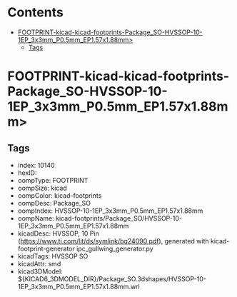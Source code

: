 



Contents
========

* [FOOTPRINT-kicad-kicad-footprints-Package_SO-HVSSOP-10-1EP_3x3mm_P0.5mm_EP1.57x1.88mm>](#footprint-kicad-kicad-footprints-package_so-hvssop-10-1ep_3x3mm_p05mm_ep157x188mm)
	* [Tags](#tags)

# FOOTPRINT-kicad-kicad-footprints-Package_SO-HVSSOP-10-1EP_3x3mm_P0.5mm_EP1.57x1.88mm>

## Tags

- index: 10140
- hexID: 
- oompType: FOOTPRINT
- oompSize: kicad
- oompColor: kicad-footprints
- oompDesc: Package_SO
- oompIndex: HVSSOP-10-1EP_3x3mm_P0.5mm_EP1.57x1.88mm
- oompName: kicad-footprints/Package_SO/HVSSOP-10-1EP_3x3mm_P0.5mm_EP1.57x1.88mm
- kicadDesc: HVSSOP, 10 Pin (https://www.ti.com/lit/ds/symlink/bq24090.pdf), generated with kicad-footprint-generator ipc_gullwing_generator.py
- kicadTags: HVSSOP SO
- kicadAttr: smd
- kicad3DModel: ${KICAD6_3DMODEL_DIR}/Package_SO.3dshapes/HVSSOP-10-1EP_3x3mm_P0.5mm_EP1.57x1.88mm.wrl
